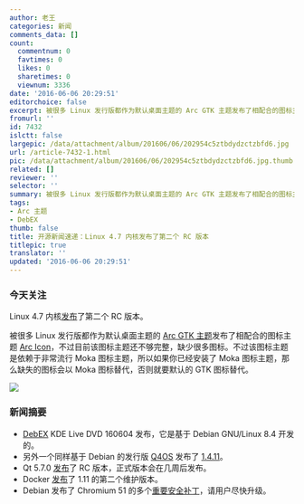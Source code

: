 ```yaml
---
author: 老王
categories: 新闻
comments_data: []
count:
  commentnum: 0
  favtimes: 0
  likes: 0
  sharetimes: 0
  viewnum: 3336
date: '2016-06-06 20:29:51'
editorchoice: false
excerpt: 被很多 Linux 发行版都作为默认桌面主题的 Arc GTK 主题发布了相配合的图标主题  Arc Icon
fromurl: ''
id: 7432
islctt: false
largepic: /data/attachment/album/201606/06/202954c5ztbdydzctzbfd6.jpg
url: /article-7432-1.html
pic: /data/attachment/album/201606/06/202954c5ztbdydzctzbfd6.jpg.thumb.jpg
related: []
reviewer: ''
selector: ''
summary: 被很多 Linux 发行版都作为默认桌面主题的 Arc GTK 主题发布了相配合的图标主题  Arc Icon
tags:
- Arc 主题
- DebEX
thumb: false
title: 开源新闻速递：Linux 4.7 内核发布了第二个 RC 版本
titlepic: true
translator: ''
updated: '2016-06-06 20:29:51'
---
```


### 今天关注


Linux 4.7 内核[发布](http://lkml.iu.edu/hypermail/linux/kernel/1606.0/03592.html)了第二个 RC 版本。


被很多 Linux 发行版都作为默认桌面主题的 [Arc GTK 主题](https://github.com/horst3180/arc-theme)发布了相配合的图标主题 [Arc Icon](https://github.com/horst3180/arc-icon-theme)，不过目前该图标主题还不够完整，缺少很多图标。不过该图标主题是依赖于非常流行 Moka 图标主题，所以如果你已经安装了 Moka 图标主题，那么缺失的图标会以 Moka 图标替代，否则就要默认的 GTK 图标替代。


![](/data/attachment/album/201606/06/202954c5ztbdydzctzbfd6.jpg)


### 新闻摘要


* [DebEX](http://debex.exton.net/) KDE Live DVD 160604 发布，它是基于 Debian GNU/Linux 8.4 开发的。
* 另外一个同样基于 Debian 的发行版 [Q4OS](http://q4os.org/) 发布了 [1.4.11](http://q4os.org/blog.html#news160606)。
* Qt 5.7.0 [发布](http://blog.qt.io/blog/2016/06/03/qt-5-7-0-release-candidate-available/)了 RC 版本，正式版本会在几周后发布。
* Docker [发布](https://github.com/docker/docker/releases/tag/v1.11.2)了 1.11 的第二个维护版本。
* Debian 发布了 Chromium 51 的多个[重要安全补丁](https://lists.debian.org/debian-security-announce/2016/msg00171.html)，请用户尽快升级。